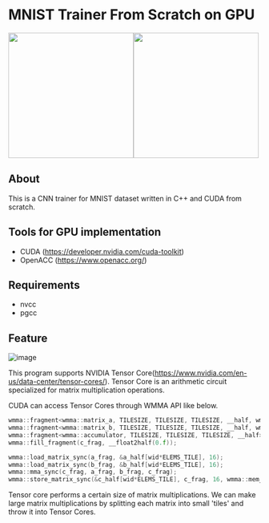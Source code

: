 # MNIST Trainer From Scratch on GPU
<img src="https://user-images.githubusercontent.com/62000880/220343316-946257f9-5fd8-413a-9146-91a2719c3d94.png" width=250><img src="https://user-images.githubusercontent.com/62000880/220343786-16b1b7cf-ec0d-4d4a-b8bf-7b7f71468f76.png" width=250>

## About
This is a CNN trainer for MNIST dataset written in C++ and CUDA from scratch.

## Tools for GPU implementation
- CUDA (https://developer.nvidia.com/cuda-toolkit)
- OpenACC (https://www.openacc.org/)

## Requirements
- nvcc
- pgcc
 
## Feature
![image](https://user-images.githubusercontent.com/62000880/220344724-a0aed1dc-f98a-451c-af8a-497c7aca259d.png)

This program supports NVIDIA Tensor Core(https://www.nvidia.com/en-us/data-center/tensor-cores/). 
Tensor Core is an arithmetic circuit specialized for matrix multiplication operations. 

CUDA can access Tensor Cores through WMMA API like below.

```C++
wmma::fragment<wmma::matrix_a, TILESIZE, TILESIZE, TILESIZE, __half, wmma::row_major> a_frag;
wmma::fragment<wmma::matrix_b, TILESIZE, TILESIZE, TILESIZE, __half, wmma::row_major> b_frag;
wmma::fragment<wmma::accumulator, TILESIZE, TILESIZE, TILESIZE, __half> c_frag;
wmma::fill_fragment(c_frag, __float2half(0.f));

wmma::load_matrix_sync(a_frag, &a_half[wid*ELEMS_TILE], 16);
wmma::load_matrix_sync(b_frag, &b_half[wid*ELEMS_TILE], 16);
wmma::mma_sync(c_frag, a_frag, b_frag, c_frag);
wmma::store_matrix_sync(&c_half[wid*ELEMS_TILE], c_frag, 16, wmma::mem_row_major);
```

Tensor core performs a certain size of matrix multiplications.
We can make large matrix multiplications by splitting each matrix into small 'tiles' and throw it into Tensor Cores.

